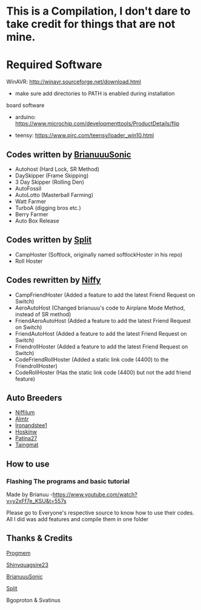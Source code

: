 # This is a Compilation, I don't dare to take credit for things that are not mine.


# Required Software
WinAVR: http://winavr.sourceforge.net/download.html

- make sure add directories to PATH is enabled during installation

board software

- arduino: https://www.microchip.com/developmenttools/ProductDetails/flip

- teensy: https://www.pjrc.com/teensy/loader_win10.html


## Codes written by [BrianuuuSonic](https://www.youtube.com/watch?v=y2xFf7e_KSU)

- Autohost (Hard Lock, SR Method)
- DaySkipper (Frame Skipping)
- 3 Day Skipper (Rolling Den)
- AutoFossil 
- AutoLotto (Masterball Farming)
- Watt Farmer
- TurboA (digging bros etc.)
- Berry Farmer
- Auto Box Release

## Codes written by [Split](https://github.com/spl-t/swsh-auto-host)

- CampHoster (Softlock, originally named softlockHoster in his repo)
- Roll Hoster

## Codes rewritten by [Niffy](https://github.com/Niffilum)

- CampFriendHoster (Added a feature to add the latest Friend Request on Switch)
- AeroAutoHost (Changed brianuuu's code to Airplane Mode Method, instead of SR method)
- FriendAeroAutoHost (Added a feature to add the latest Friend Request on Switch)
- FriendAutoHost (Added a feature to add the latest Friend Request on Switch)
- FriendrollHoster (Added a feature to add the latest Friend Request on Switch)
- CodeFriendRollHoster (Added a static link code (4400) to the FriendrollHoster)
- CodeRollHoster (Has the static link code (4400) but not the add friend feature)

## Auto Breeders

- [Niffilum](https://github.com/Niffilum/PKMN-SWSH-Auto-Breeder)
- [Almtr](https://github.com/Almtr/Switch-Fightstick)
- [Ironandstee1](https://github.com/ironandstee1/pkmn-auto-hatcher)
- [Hoskinw](https://github.com/hoskinsw/SwShEggHatcher/releases)
- [Patina27](https://github.com/patina27/Switch-PokemonAutoBreeder)
- [Taingmat](https://github.com/taingmat/pokemonss-autobreeder)

## How to use
### Flashing The programs and basic tutorial 
Made by Brianuu 
-https://www.youtube.com/watch?v=y2xFf7e_KSU&t=557s

Please go to Everyone's respective source to know how to use their codes. All I did was add features and compile them in one folder


## Thanks & Credits
[Progmem](https://github.com/progmem/Switch-Fightstick)

[Shinyquagsire23](https://github.com/shinyquagsire23/Switch-Fightstick)

[BrianuuuSonic](https://www.youtube.com/user/brianuuusonic2)

[Split](https://github.com/spl-t/swsh-auto-host)

Bgoproton & Svatinus 
